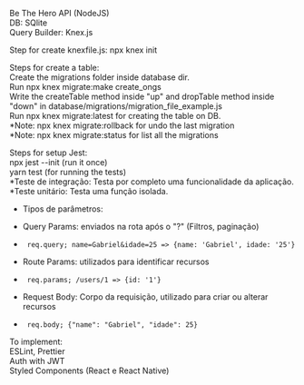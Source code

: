 Be The Hero API (NodeJS) \
DB: SQlite \
Query Builder: Knex.js

Step for create knexfile.js: npx knex init

Steps for create a table: \
Create the migrations folder inside database dir. \
Run npx knex migrate:make create_ongs \
Write the createTable method inside "up" and dropTable method inside "down" in database/migrations/migration_file_example.js \
Run npx knex migrate:latest for creating the table on DB. \
*Note: npx knex migrate:rollback for undo the last migration \
*Note: npx knex migrate:status for list all the migrations

Steps for setup Jest: \
npx jest --init (run it once) \
yarn test (for running the tests) \
*Teste de integração: Testa por completo uma funcionalidade da aplicação. \
*Teste unitário: Testa uma função isolada.

 * Tipos de parâmetros:
 
 * Query Params: enviados na rota após o "?" (Filtros, paginação)
 *      req.query; name=Gabriel&idade=25 => {name: 'Gabriel', idade: '25'}
 
 * Route Params: utilizados para identificar recursos
 *      req.params; /users/1 => {id: '1'}
 
 * Request Body: Corpo da requisição, utilizado para criar ou alterar recursos
 *      req.body; {"name": "Gabriel", "idade": 25}

 To implement: \
 ESLint, Prettier \
 Auth with JWT \
 Styled Components (React e React Native) 